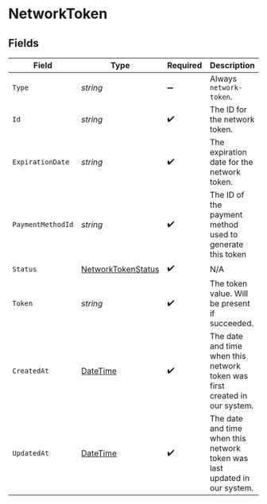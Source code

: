# NetworkToken


## Fields

| Field                                                                                 | Type                                                                                  | Required                                                                              | Description                                                                           | Example                                                                               |
| ------------------------------------------------------------------------------------- | ------------------------------------------------------------------------------------- | ------------------------------------------------------------------------------------- | ------------------------------------------------------------------------------------- | ------------------------------------------------------------------------------------- |
| `Type`                                                                                | *string*                                                                              | :heavy_minus_sign:                                                                    | Always `network-token`.                                                               | network-token                                                                         |
| `Id`                                                                                  | *string*                                                                              | :heavy_check_mark:                                                                    | The ID for the network token.                                                         | 918f6c9b-5d11-4897-98dc-23fda6fe0055                                                  |
| `ExpirationDate`                                                                      | *string*                                                                              | :heavy_check_mark:                                                                    | The expiration date for the network token.                                            | 12/30                                                                                 |
| `PaymentMethodId`                                                                     | *string*                                                                              | :heavy_check_mark:                                                                    | The ID of the payment method used to generate this token                              | ef9496d8-53a5-4aad-8ca2-00eb68334389                                                  |
| `Status`                                                                              | [NetworkTokenStatus](../../Models/Components/NetworkTokenStatus.md)                   | :heavy_check_mark:                                                                    | N/A                                                                                   |                                                                                       |
| `Token`                                                                               | *string*                                                                              | :heavy_check_mark:                                                                    | The token value. Will be present if succeeded.                                        | 4111123456789012                                                                      |
| `CreatedAt`                                                                           | [DateTime](https://learn.microsoft.com/en-us/dotnet/api/system.datetime?view=net-5.0) | :heavy_check_mark:                                                                    | The date and time when this network token was first created in our system.            | 2013-07-16T19:23:00.000+00:00                                                         |
| `UpdatedAt`                                                                           | [DateTime](https://learn.microsoft.com/en-us/dotnet/api/system.datetime?view=net-5.0) | :heavy_check_mark:                                                                    | The date and time when this network token was last updated in our system.             | 2013-07-16T19:23:00.000+00:00                                                         |